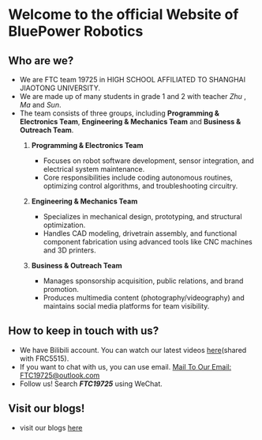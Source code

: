 # Welcome to the official Website of BluePower Robotics

## Who are we?

- We are FTC team 19725 in HIGH SCHOOL AFFILIATED TO SHANGHAI JIAOTONG UNIVERSITY.
- We are made up of many students in grade 1 and 2 with teacher *Zhu* , *Ma* and *Sun*.
- The team consists of three groups, including **Programming & Electronics Team**, **Engineering & Mechanics Team** and **Business & Outreach Team**.  
   1. **Programming & Electronics Team**  
      - Focuses on robot software development, sensor integration, and electrical system maintenance.  
      - Core responsibilities include coding autonomous routines, optimizing control algorithms, and troubleshooting circuitry.

   2. **Engineering & Mechanics Team**  
      - Specializes in mechanical design, prototyping, and structural optimization.  
      - Handles CAD modeling, drivetrain assembly, and functional component fabrication using advanced tools like CNC machines and 3D printers.

   3. **Business & Outreach Team**  
      - Manages sponsorship acquisition, public relations, and brand promotion.  
      - Produces multimedia content (photography/videography) and maintains social media platforms for team visibility.

## How to keep in touch with us?

- We have Bilibili account. You can watch our latest videos [here](https://b23.tv/yDl8OAU)(shared with FRC5515).
- If you want to chat with us, you can use email. [Mail To Our Email: FTC19725@outlook.com](mailto:ftc19725@outlook.com)  
- Follow us! Search ***FTC19725*** using WeChat.

## Visit our blogs!

- visit our blogs [here](./en/blogs/)